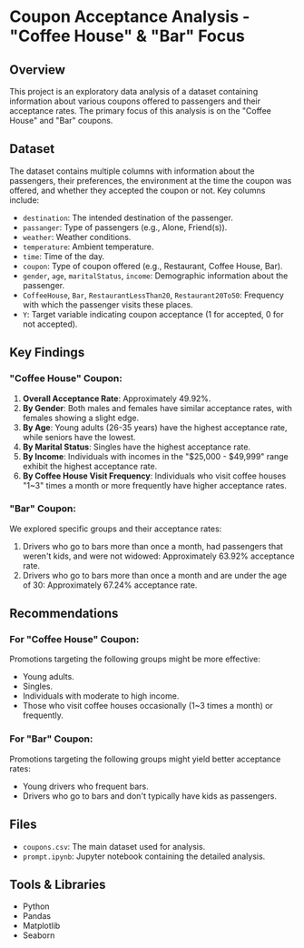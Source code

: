 
# Coupon Acceptance Analysis - "Coffee House" & "Bar" Focus

## Overview
This project is an exploratory data analysis of a dataset containing information about various coupons offered to passengers and their acceptance rates. The primary focus of this analysis is on the "Coffee House" and "Bar" coupons.

## Dataset
The dataset contains multiple columns with information about the passengers, their preferences, the environment at the time the coupon was offered, and whether they accepted the coupon or not. Key columns include:
- `destination`: The intended destination of the passenger.
- `passanger`: Type of passengers (e.g., Alone, Friend(s)).
- `weather`: Weather conditions.
- `temperature`: Ambient temperature.
- `time`: Time of the day.
- `coupon`: Type of coupon offered (e.g., Restaurant, Coffee House, Bar).
- `gender`, `age`, `maritalStatus`, `income`: Demographic information about the passenger.
- `CoffeeHouse`, `Bar`, `RestaurantLessThan20`, `Restaurant20To50`: Frequency with which the passenger visits these places.
- `Y`: Target variable indicating coupon acceptance (1 for accepted, 0 for not accepted).

## Key Findings

### "Coffee House" Coupon:
1. **Overall Acceptance Rate**: Approximately 49.92%.
2. **By Gender**: Both males and females have similar acceptance rates, with females showing a slight edge.
3. **By Age**: Young adults (26-35 years) have the highest acceptance rate, while seniors have the lowest.
4. **By Marital Status**: Singles have the highest acceptance rate.
5. **By Income**: Individuals with incomes in the "$25,000 - $49,999" range exhibit the highest acceptance rate.
6. **By Coffee House Visit Frequency**: Individuals who visit coffee houses "1~3" times a month or more frequently have higher acceptance rates.

### "Bar" Coupon:
We explored specific groups and their acceptance rates:
1. Drivers who go to bars more than once a month, had passengers that weren't kids, and were not widowed: Approximately 63.92% acceptance rate.
2. Drivers who go to bars more than once a month and are under the age of 30: Approximately 67.24% acceptance rate.

## Recommendations

### For "Coffee House" Coupon:
Promotions targeting the following groups might be more effective:
- Young adults.
- Singles.
- Individuals with moderate to high income.
- Those who visit coffee houses occasionally (1~3 times a month) or frequently.

### For "Bar" Coupon:
Promotions targeting the following groups might yield better acceptance rates:
- Young drivers who frequent bars.
- Drivers who go to bars and don't typically have kids as passengers.

## Files
- `coupons.csv`: The main dataset used for analysis.
- `prompt.ipynb`: Jupyter notebook containing the detailed analysis.

## Tools & Libraries
- Python
- Pandas
- Matplotlib
- Seaborn
